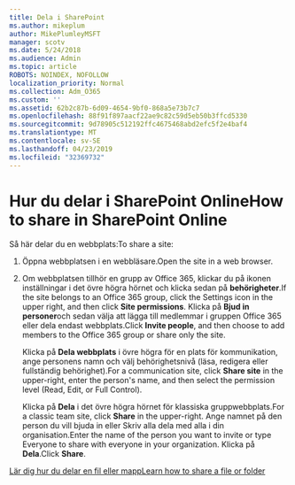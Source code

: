 ```yaml
---
title: Dela i SharePoint
ms.author: mikeplum
author: MikePlumleyMSFT
manager: scotv
ms.date: 5/24/2018
ms.audience: Admin
ms.topic: article
ROBOTS: NOINDEX, NOFOLLOW
localization_priority: Normal
ms.collection: Adm_O365
ms.custom: ''
ms.assetid: 62b2c87b-6d09-4654-9bf0-868a5e73b7c7
ms.openlocfilehash: 88f91f897aacf22ae9c82c59d5eb50b3ffcd5330
ms.sourcegitcommit: 9d78905c512192ffc4675468abd2efc5f2e4baf4
ms.translationtype: MT
ms.contentlocale: sv-SE
ms.lasthandoff: 04/23/2019
ms.locfileid: "32369732"
---
```

# <a name="how-to-share-in-sharepoint-online"></a><span data-ttu-id="db5ac-102">Hur du delar i SharePoint Online</span><span class="sxs-lookup"><span data-stu-id="db5ac-102">How to share in SharePoint Online</span></span>

<span data-ttu-id="db5ac-103">Så här delar du en webbplats:</span><span class="sxs-lookup"><span data-stu-id="db5ac-103">To share a site:</span></span>
  
1. <span data-ttu-id="db5ac-104">Öppna webbplatsen i en webbläsare.</span><span class="sxs-lookup"><span data-stu-id="db5ac-104">Open the site in a web browser.</span></span>
    
2. <span data-ttu-id="db5ac-105">Om webbplatsen tillhör en grupp av Office 365, klickar du på ikonen inställningar i det övre högra hörnet och klicka sedan på **behörigheter**.</span><span class="sxs-lookup"><span data-stu-id="db5ac-105">If the site belongs to an Office 365 group, click the Settings icon in the upper right, and then click **Site permissions**.</span></span> <span data-ttu-id="db5ac-106">Klicka på **Bjud in personer**och sedan välja att lägga till medlemmar i gruppen Office 365 eller dela endast webbplats.</span><span class="sxs-lookup"><span data-stu-id="db5ac-106">Click **Invite people**, and then choose to add members to the Office 365 group or share only the site.</span></span> 
    
    <span data-ttu-id="db5ac-107">Klicka på **Dela webbplats** i övre högra för en plats för kommunikation, ange personens namn och välj behörighetsnivå (läsa, redigera eller fullständig behörighet).</span><span class="sxs-lookup"><span data-stu-id="db5ac-107">For a communication site, click **Share site** in the upper-right, enter the person's name, and then select the permission level (Read, Edit, or Full Control).</span></span> 
    
    <span data-ttu-id="db5ac-108">Klicka på **Dela** i det övre högra hörnet för klassiska gruppwebbplats.</span><span class="sxs-lookup"><span data-stu-id="db5ac-108">For a classic team site, click **Share** in the upper-right.</span></span> <span data-ttu-id="db5ac-109">Ange namnet på den person du vill bjuda in eller Skriv alla dela med alla i din organisation.</span><span class="sxs-lookup"><span data-stu-id="db5ac-109">Enter the name of the person you want to invite or type Everyone to share with everyone in your organization.</span></span> <span data-ttu-id="db5ac-110">Klicka på **Dela**.</span><span class="sxs-lookup"><span data-stu-id="db5ac-110">Click **Share**.</span></span>
    
[<span data-ttu-id="db5ac-111">Lär dig hur du delar en fil eller mapp</span><span class="sxs-lookup"><span data-stu-id="db5ac-111">Learn how to share a file or folder</span></span>](https://go.microsoft.com/fwlink/?linkid=511430)
  

